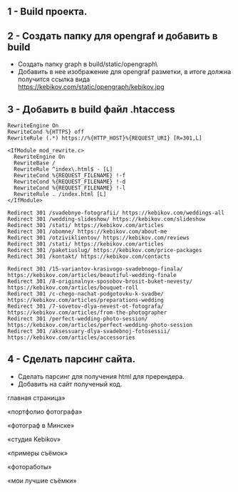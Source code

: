 ## 1 - Build проекта.

## 2 - Создать папку для opengraf и добавить в build
- Создать папку graph в build/static/opengraph\
- Добавить в нее изображение для opengraf разметки, в итоге должна получится ссылка вида https://kebikov.com/static/opengraph/kebikov.jpg

## 3 - Добавить в build файл .htaccess
```
RewriteEngine On
RewriteCond %{HTTPS} off
RewriteRule (.*) https://%{HTTP_HOST}%{REQUEST_URI} [R=301,L]

<IfModule mod_rewrite.c>
  RewriteEngine On
  RewriteBase /
  RewriteRule ^index\.html$ - [L]
  RewriteCond %{REQUEST_FILENAME} !-f
  RewriteCond %{REQUEST_FILENAME} !-d
  RewriteCond %{REQUEST_FILENAME} !-l
  RewriteRule . /index.html [L]
</IfModule>

Redirect 301 /svadebnye-fotografii/ https://kebikov.com/weddings-all
Redirect 301 /wedding-slideshow/ https://kebikov.com/slideshow
Redirect 301 /stati/ https://kebikov.com/articles
Redirect 301 /obomne/ https://kebikov.com/about-me
Redirect 301 /otziviklientov/ https://kebikov.com/reviews
Redirect 301 /stati/ https://kebikov.com/articles
Redirect 301 /paketiuslug/ https://kebikov.com/price-packages
Redirect 301 /kontakt/ https://kebikov.com/contacts

Redirect 301 /15-variantov-krasivogo-svadebnogo-finala/ https://kebikov.com/articles/beautiful-wedding-finale
Redirect 301 /8-originalnyx-sposobov-brosit-buket-nevesty/ https://kebikov.com/articles/bouquet-roll
Redirect 301 /c-chego-nachat-podgotovku-k-svadbe/ https://kebikov.com/articles/preparations-wedding
Redirect 301 /7-sovetov-dlya-nevest-ot-fotografa/ https://kebikov.com/articles/from-the-photographer
Redirect 301 /perfect-wedding-photo-session/ https://kebikov.com/articles/perfect-wedding-photo-session
Redirect 301 /aksessuary-dlya-svadebnoj-fotosessii/ https://kebikov.com/articles/accessories
```

## 4 - Сделать парсинг сайта.

- Сделать парсинг для получения html для пререндера.
- Добавить на сайт полученый код.





главная страница»

«портфолио фотографа»

«фотограф в Минске»

«студия Kebikov»

«примеры съёмок»

«фотоработы»

«мои лучшие съёмки»



